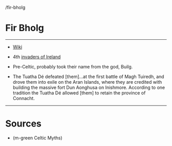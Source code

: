 /fir-bholg

# Fir Bholg

---

- [Wiki](https://en.wikipedia.org/wiki/Fir-Bolg)

- 4th [invaders of Ireland](invasions-of-ireland.md)

- Pre-Celtic, probably took their name from the god, Builg.

- The Tuatha Dé defeated [them]...at the first battle of Magh Tuiredh, and drove them into exile on the Aran Islands, where they are credited with building the massive fort Dun Aonghusa on Inishmore. According to one tradition the Tuatha Dé allowed [them] to retain the province of Connacht.

---

# Sources

- (m-green Celtic Myths)
